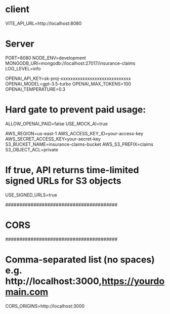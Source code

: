 # client
VITE_API_URL=http://localhost:8080

# Server

PORT=8080
NODE_ENV=development
MONGODB_URI=mongodb://localhost:27017/insurance-claims
LOG_LEVEL=info

OPENAI_API_KEY=sk-proj-xxxxxxxxxxxxxxxxxxxxxxxxxxxxx
OPENAI_MODEL=gpt-3.5-turbo
OPENAI_MAX_TOKENS=100
OPENAI_TEMPERATURE=0.3
# Hard gate to prevent paid usage:
ALLOW_OPENAI_PAID=false
USE_MOCK_AI=true

AWS_REGION=us-east-1
AWS_ACCESS_KEY_ID=your-access-key
AWS_SECRET_ACCESS_KEY=your-secret-key
S3_BUCKET_NAME=insurance-claims-bucket
AWS_S3_PREFIX=claims
S3_OBJECT_ACL=private
# If true, API returns time-limited signed URLs for S3 objects
USE_SIGNED_URLS=true

########################################
# CORS
########################################
# Comma-separated list (no spaces) e.g. http://localhost:3000,https://yourdomain.com
CORS_ORIGINS=http://localhost:3000
